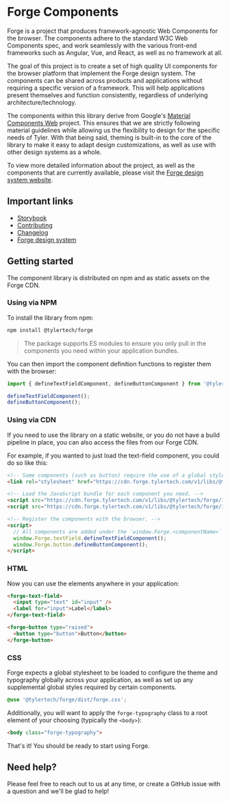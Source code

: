 # Forge Components

Forge is a project that produces framework-agnostic Web Components for the browser. The components adhere to the standard W3C Web Components spec, and work seamlessly with the various front-end frameworks such as Angular, Vue, and React, as well as no framework at all.

The goal of this project is to create a set of high quality UI components for the browser platform that implement the Forge design system. The components can be shared across products and applications without requiring a specific version of a framework. This will help applications present themselves and function consistently, regardless of underlying architecture/technology.

The components within this library derive from Google's [Material Components Web](https://material-components.github.io/material-components-web-catalog/) project. This ensures that we are strictly following material guidelines while allowing us the flexibility to design for the specific needs of Tyler. With that being said, theming is built-in to the core of the library to make it easy to adapt design customizations, as well as use with other design systems as a whole.

To view more detailed information about the project, as well as the components that are currently available, please visit the [Forge design system website](https://forge.tylertech.com/).

## Important links

- [Storybook](https://tyler-technologies.github.io/forge/master/)
- [Contributing](https://github.com/tyler-technologies/forge/blob/master/CONTRIBUTING.md)
- [Changelog](https://github.com/tyler-technologies/forge/blob/master/CHANGELOG.md)
- [Forge design system](https://forge.tylertech.com)

## Getting started

The component library is distributed on npm and as static assets on the Forge CDN.

### Using via NPM

To install the library from npm:

```bash
npm install @tylertech/forge
```

> The package supports ES modules to ensure you only pull in the components you need within your application bundles.

You can then import the component definition functions to register them with the browser:

```typescript
import { defineTextFieldComponent, defineButtonComponent } from '@tylertech/forge';

defineTextFieldComponent();
defineButtonComponent();
```

### Using via CDN

If you need to use the library on a static website, or you do not have a build pipeline in place, you can also access the files from our Forge CDN.

For example, if you wanted to just load the text-field component, you could do so like this:

```html
<!-- Some components (such as button) require the use of a global stylesheet -->
<link rel="stylesheet" href="https://cdn.forge.tylertech.com/v1/libs/@tylertech/forge/1.0.0/button/forge-button.css">

<!-- Load the JavaScript bundle for each component you need. -->
<script src="https://cdn.forge.tylertech.com/v1/libs/@tylertech/forge/1.0.0/text-field/text-field.js"></script>
<script src="https://cdn.forge.tylertech.com/v1/libs/@tylertech/forge/1.0.0/button/button.js"></script>

<!-- Register the components with the browser. -->
<script>
  // All components are added under the `window.Forge.<componentName>` global variable
  window.Forge.textField.defineTextFieldComponent();
  window.Forge.button.defineButtonComponent();
</script>
```

### HTML

Now you can use the elements anywhere in your application:

```html
<forge-text-field>
  <input type="text" id="input" />
  <label for="input">Label</label>
</forge-text-field>

<forge-button type="raised">
  <button type="button">Button</button>
</forge-button>
```

### CSS

Forge expects a global stylesheet to be loaded to configure the theme and typography globally across your application, as well as set up any
supplemental global styles required by certain components.

```scss
@use '@tylertech/forge/dist/forge.css';
```

Additionally, you will want to apply the `forge-typography` class to a root element of your choosing (typically the `<body>`):

```html
<body class="forge-typography">
```

That's it! You should be ready to start using Forge.

## Need help?

Please feel free to reach out to us at any time, or create a GitHub issue with a question and we'll be glad to help!
